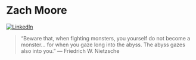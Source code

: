 <!-- <style>
    * {
        cursor: url(cursor.png), auto;
    }
    .title {
        color: #aaaaff;
        transition: color 0.5s;
        display: flex;
        justify-content:center;
        align-items: center;
        width: 100%;

    }
    .title:hover {
        color: #ccccff;
        text-shadow: 0 0 5px #ccccff;
    }
    .sub-title {
        padding-left: 10px;
        font-size: 0.8em;
    }
    .badges {
        display: flex;
        justify-content:center;
    }
    .link-badges {
        width: 100%;
        display: flex;
        justify-content:center;
        cursor: url('cursor.png'), default;
    }
    .link-badges:hover {
        transform: scale(1.1);
        cursor: url('cursor.png'), default;
    }
</style> -->

# Zach Moore
[![LinkedIn](https://img.shields.io/badge/LinkedIn-0077B5?style=for-the-badge&logo=linkedin&logoColor=white)](https://linkedin.com/in/zachmoore1)

>“Beware that, when fighting monsters, you yourself do not become a monster... for when you gaze long into the abyss. The abyss gazes also into you.”
― Friedrich W. Nietzsche

<!-- Techno philosopher

### **Tech**
VueJS, Flutter, Quasar, Vite, Webpack, Tailwind, Docker, Kubernetes, GraphQL, gRPC, GSAP, AWS...

### **Languages**
JS/TS, Python, C/C++, Dart, Go...<br/>

### **Home Lab**
**Main Server** - AMD Epyc(24 core), 128gb DDR4 ECC - 4TB SSD, 16TB SAS for TrueNAS Core<br />
I run a 10 node virtualized K3s cluster mostly for experimentation/personal projects etc.
and lots of VM's/LXC's for awesome open-source self hosted software. -->

<!-- <div class="badges" align="middle">

![GithubStats](https://github-readme-stats.vercel.app/api?username=zachacious&theme=dracula&count_private=True&hide=contribs,issues&show_icons=Truet&hide_border=True&hide_rank=True)

![GithubStats](https://github-readme-stats.vercel.app/api/top-langs/?username=zachacious&theme=dracula&layout=compact&hide_border=True&langs_count=10)

</div> -->

